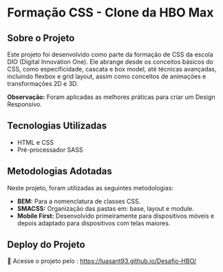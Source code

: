 # Formação CSS - Clone da HBO Max

## Sobre o Projeto

Este projeto foi desenvolvido como parte da formação de CSS da escola DIO (Digital Innovation One). Ele abrange desde os conceitos básicos do CSS, como especificidade, cascata e box model, até técnicas avançadas, incluindo flexbox e grid layout, assim como conceitos de animações e transformações 2D e 3D.

**Observação:** Foram aplicadas as melhores práticas para criar um Design Responsivo.


## Tecnologias Utilizadas

- HTML e CSS
- Pré-processador SASS

## Metodologias Adotadas

Neste projeto, foram utilizadas as seguintes metodologias:

- **BEM:** Para a nomenclatura de classes CSS.
- **SMACSS:** Organização das pastas em: base, layout e module.
- **Mobile First:** Desenvolvido primeiramente para dispositivos móveis e depois adaptado para dispositivos com telas maiores.

## Deploy do Projeto

🚀 Acesse o projeto pelo : https://luasant93.github.io/Desafio-HBO/


